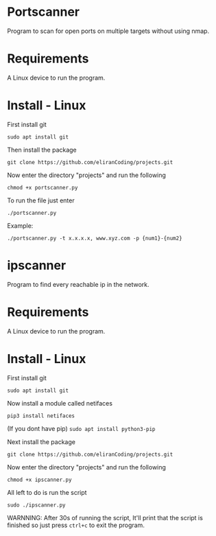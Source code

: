 # Portscanner
Program to scan for open ports on multiple targets without using nmap.

# Requirements
A Linux device to run the program.

# Install - Linux
First install git
```
sudo apt install git
```
Then install the package
```
git clone https://github.com/eliranCoding/projects.git
```
Now enter the directory "projects" and run the following
```
chmod +x portscanner.py
```
To run the file just enter
```
./portscanner.py
```
Example:
```
./portscanner.py -t x.x.x.x, www.xyz.com -p {num1}-{num2}
```


# ipscanner
Program to find every reachable ip in the network.

# Requirements
A Linux device to run the program.

# Install - Linux
First install git
```
sudo apt install git
```
Now install a module called netifaces
```
pip3 install netifaces
```
(If you dont have pip) ``` sudo apt install python3-pip ```

Next install the package
```
git clone https://github.com/eliranCoding/projects.git
```
Now enter the directory "projects" and run the following
```
chmod +x ipscanner.py
```
All left to do is run the script
```
sudo ./ipscanner.py
```
WARNNING: After 30s of running the script, It'll print that the script is finished so just press ``` ctrl+c ``` to exit the program.
